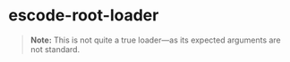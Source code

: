 # escode-root-loader

> **Note:** This is not quite a true loader—as its expected arguments are not standard.